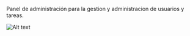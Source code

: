 Panel de administración para la gestion y administracion de usuarios y tareas. 



![Alt text](https://gyazo.com/fffc1bb053e21aff8fc51517e94243ca)
